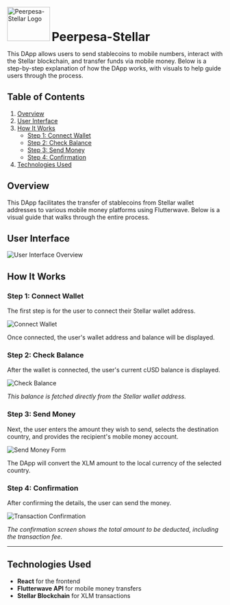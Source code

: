 <p align="left">
  <img src="https://github.com/user-attachments/assets/33082ccb-c74d-4f96-87e5-ffa20c9d3a5a" alt="Peerpesa-Stellar Logo" width="100" height="80"/>
  <span style="font-size: 2em; font-weight: bold;">Peerpesa-Stellar</span>
</p>

This DApp allows users to send stablecoins to mobile numbers, interact with the Stellar blockchain, and transfer funds via mobile money. Below is a step-by-step explanation of how the DApp works, with visuals to help guide users through the process.

## Table of Contents
1. [Overview](#overview)
2. [User Interface](#user-interface)
3. [How It Works](#how-it-works)
   - [Step 1: Connect Wallet](#step-1-connect-wallet)
   - [Step 2: Check Balance](#step-2-check-balance)
   - [Step 3: Send Money](#step-3-send-money)
   - [Step 4: Confirmation](#step-4-confirmation)
4. [Technologies Used](#technologies-used)

## Overview

This DApp facilitates the transfer of stablecoins from Stellar wallet addresses to various mobile money platforms using Flutterwave. Below is a visual guide that walks through the entire process.

## User Interface

![User Interface Overview](https://github.com/user-attachments/assets/15785daa-72b2-431a-9c5a-d5cd1e678f67)

## How It Works

### Step 1: Connect Wallet

The first step is for the user to connect their Stellar wallet address.

![Connect Wallet](https://github.com/user-attachments/assets/a8a6a9eb-817f-4d4e-aee8-2183aa2f4ab0)

Once connected, the user's wallet address and balance will be displayed.

### Step 2: Check Balance

After the wallet is connected, the user's current cUSD balance is displayed.

![Check Balance](https://github.com/user-attachments/assets/15785daa-72b2-431a-9c5a-d5cd1e678f67)

*This balance is fetched directly from the Stellar wallet address.*

### Step 3: Send Money

Next, the user enters the amount they wish to send, selects the destination country, and provides the recipient's mobile money account.

![Send Money Form](https://github.com/user-attachments/assets/877d4553-5c8a-4604-bcaf-890e2fe3ade3)

The DApp will convert the XLM amount to the local currency of the selected country.

### Step 4: Confirmation

After confirming the details, the user can send the money.

![Transaction Confirmation](https://github.com/user-attachments/assets/e8e0495c-cab3-4130-bbd1-0fc572b80986)

*The confirmation screen shows the total amount to be deducted, including the transaction fee.*

---

## Technologies Used

- **React** for the frontend
- **Flutterwave API** for mobile money transfers
- **Stellar Blockchain** for XLM transactions
